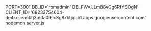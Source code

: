 PORT=3001 DB_ID='romadmin' DB_PW='JLm88vGg6RfYSOgN' CLIENT_ID='68233754604-de4kqjcsmkfj3m0a0l6lc3g87ktjqbb1.apps.googleusercontent.com' nodemon server.js